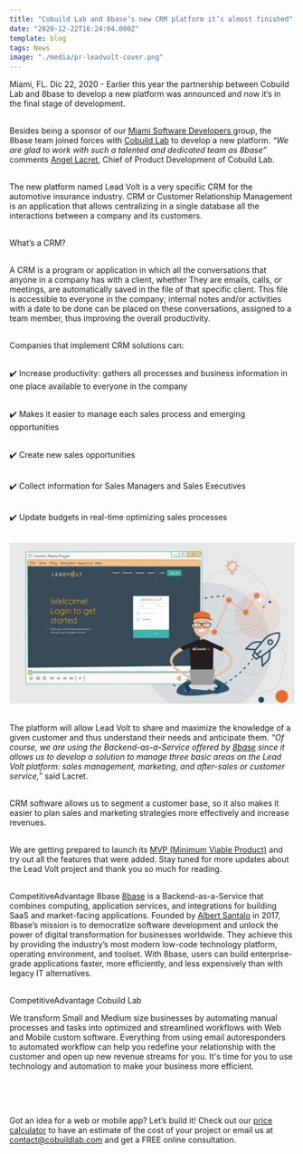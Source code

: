 ```yaml
---
title: "Cobuild Lab and 8base’s new CRM platform it’s almost finished"
date: "2020-12-22T16:24:04.000Z"
template: blog
tags: News
image: "./media/pr-leadvolt-cover.png"
---
```


Miami, FL. Dic 22, 2020 - Earlier this year the partnership between Cobuild Lab and 8base to develop a new platform was announced and now it’s in the final stage of development.<br> </br>

Besides being a sponsor of our <a target="_blank" href="https://www.meetup.com/es-ES/Miami-Software-Developers/?chapter_analytics_code=UA-105326682-2"> Miami Software Developers </a> group, the  8base team joined forces with <a target="_blank" href="https://cobuildlab.com/"> Cobuild Lab</a> to develop a new platform. *“We are glad to work with such a talented and dedicated team as 8base”* comments <a target="_blank" href="https://www.linkedin.com/in/alacret/"> Angel Lacret</a>, Chief of Product Development of Cobuild Lab. <br> </br>

The new platform named Lead Volt is a very specific CRM for the automotive insurance industry. CRM or Customer Relationship Management is an application that allows centralizing in a single database all the interactions between a company and its customers. <br> </br>



<title-4 align="centered"> What’s a CRM? </title-4> <br> </br>

A CRM is a program or application in which all the conversations that anyone in a company has with a client, whether They are emails, calls, or meetings, are automatically saved in the file of that specific client. This file is accessible to everyone in the company; internal notes and/or activities with a date to be done can be placed on these conversations, assigned to a team member, thus improving the overall productivity.<br> </br>

Companies that implement CRM solutions can: <br> </br>

✔️ Increase productivity: gathers all processes and business information in one place available to everyone in the company <br> </br>

✔️ Makes it easier to manage each sales process and emerging opportunities  <br> </br>

✔️ Create new sales opportunities <br> </br>

✔️ Collect information for Sales Managers and Sales Executives  <br> </br>

✔️ Update budgets in real-time optimizing sales processes  <br> </br>



<img src="./media/pr-leadvolt-image.png"> <br> </br>

The platform will allow Lead Volt to share and maximize the knowledge of a given customer and thus understand their needs and anticipate them.  *“Of course, we are using the Backend-as-a-Service offered by <a target="_blank" href="https://www.8base.com/"> 8base</a> since it allows us to develop a solution to manage three basic areas on the Lead Volt platform: sales management, marketing, and after-sales or customer service,”* said Lacret. <br> </br>

CRM software allows us to segment a customer base, so it also makes it easier to plan sales and marketing strategies more effectively and increase revenues. <br> </br>

We are getting prepared to launch its <a target="_blank" href="https://cobuildlab.com/blog/minimum-viable-product/amp/"> MVP (Minimum Viable Product)</a> and try out all the features that were added. Stay tuned for more updates about the Lead Volt project and thank you so much for reading.  <br> </br>



<title-5 align="left"> CompetitiveAdvantage 8base </title-5>
<a target="_blank" href="https://www.8base.com/"> 8base</a> is a Backend-as-a-Service that combines computing, application services, and integrations for building SaaS and market-facing applications. Founded by <a target="_blank" href="https://www.linkedin.com/in/albertsantalo/"> Albert Santalo</a> in 2017, 8base’s mission is to democratize software development and unlock the power of digital transformation for businesses worldwide. They achieve this by providing the industry’s most modern low-code technology platform, operating environment, and toolset. With 8base, users can build enterprise-grade applications faster, more efficiently, and less expensively than with legacy IT alternatives. <br> </br>


<title-5 align="left"> CompetitiveAdvantage Cobuild Lab </title-5>

We transform Small and Medium size businesses by automating manual processes and tasks into optimized and streamlined workflows with Web and Mobile custom software. Everything from using email autoresponders to automated workflow can help you redefine your relationship with the customer and open up new revenue streams for you. It's time for you to use technology and automation to make your business more efficient.  <br> </br>

<youtube-video id="5fbYxQNgJ7s&"></youtube-video>  <br> </br>

Got an idea for a web or mobile app? Let’s build it! Check out our <a target="_blank" href="https://cobuildlab.com/price-calculator/">  price calculator</a> to have an estimate of the cost of your project or email us at contact@cobuildlab.com and get a FREE online consultation. 
